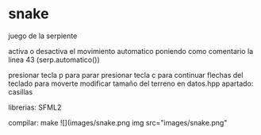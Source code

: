 # snake

juego de la serpiente

activa o desactiva el movimiento automatico poniendo como comentario la linea 43 (serp.automatico())

presionar tecla p para parar
presionar tecla c para continuar
flechas del teclado para moverte
modificar tamaño del terreno en datos.hpp apartado: casillas

librerias:
  SFML2
  
compilar:
  make
![](images/snake.png
img src="images/snake.png"
